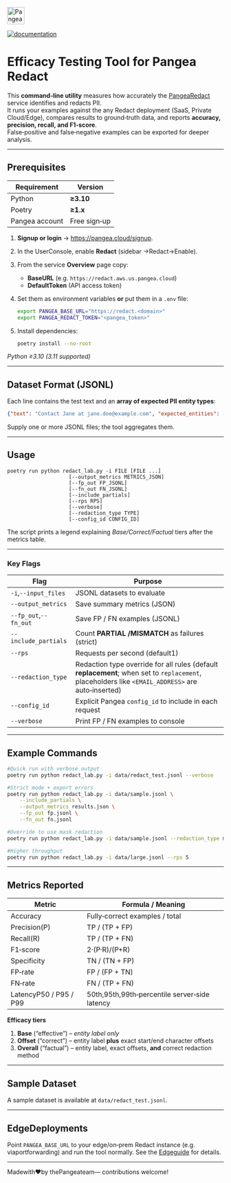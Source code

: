 <a href="https://pangea.cloud?utm_source=github&utm_medium=python-sdk" target="_blank" rel="noopener noreferrer">
  <img src="https://pangea-marketing.s3.us-west-2.amazonaws.com/pangea-color.svg" alt="Pangea Logo" height="40" />
</a>

<br />

[![documentation](https://img.shields.io/badge/documentation-pangea-blue?style=for-the-badge&labelColor=551B76)](https://pangea.cloud/docs/redact/)

# Efficacy Testing Tool for Pangea Redact

This **command‑line utility** measures how accurately the [PangeaRedact](https://pangea.cloud/docs/redact/) service identifies and redacts PII.  
It runs your examples against the any Redact deployment (SaaS, Private Cloud/Edge), compares results to ground‑truth data, and reports **accuracy, precision, recall, and F1‑score**.  
False‑positive and false‑negative examples can be exported for deeper analysis.

---

## Prerequisites

| Requirement | Version |
|-------------|---------|
|Python | **≥3.10** |
|Poetry | **≥1.x** |
|Pangea account | Free sign‑up |

1. **Signup or login** → <https://pangea.cloud/signup>.  
2. In the UserConsole, enable **Redact** (sidebar →Redact→Enable).  
3. From the service **Overview** page copy:  
   * **BaseURL** (e.g. `https://redact.aws.us.pangea.cloud`)  
   * **DefaultToken** (API access token)  
4. Set them as environment variables **or** put them in a `.env` file:

   ```bash
   export PANGEA_BASE_URL="https://redact.<domain>"
   export PANGEA_REDACT_TOKEN="<pangea_token>"
   ```

5. Install dependencies:

   ```bash
   poetry install --no-root
   ```

*Python ≥3.10 (3.11 supported)*

---

## Dataset Format (JSONL)

Each line contains the test text and an **array of expected PII entity types**:

```json
{"text": "Contact Jane at jane.doe@example.com", "expected_entities": ["EMAIL_ADDRESS", "PERSON"]}
```

Supply one or more JSONL files; the tool aggregates them.

---

## Usage

```text
poetry run python redact_lab.py -i FILE [FILE ...]
                    [--output_metrics METRICS_JSON]
                    [--fp_out FP_JSONL]
                    [--fn_out FN_JSONL]
                    [--include_partials]
                    [--rps RPS]
                    [--verbose]
                    [--redaction_type TYPE]
                    [--config_id CONFIG_ID]
```

The script prints a legend explaining *Base/Correct/Factual* tiers after the metrics table.

---

### Key Flags

| Flag | Purpose |
|------|---------|
|`-i`,`--input_files` | JSONL datasets to evaluate |
|`--output_metrics` | Save summary metrics (JSON) |
|`--fp_out`,`--fn_out` | Save FP / FN examples (JSONL) |
|`--include_partials` | Count **PARTIAL /MISMATCH** as failures (strict) |
|`--rps` | Requests per second (default1) |
|`--redaction_type` | Redaction type override for all rules (default **replacement**; when set to `replacement`, placeholders like `<EMAIL_ADDRESS>` are auto‑inserted) |
|`--config_id` | Explicit Pangea `config_id` to include in each request |
|`--verbose` | Print FP / FN examples to console |

---

## Example Commands

```bash
#Quick run with verbose output
poetry run python redact_lab.py -i data/redact_test.jsonl --verbose

#Strict mode + export errors
poetry run python redact_lab.py -i data/sample.jsonl \
    --include_partials \
    --output_metrics results.json \
    --fp_out fp.jsonl \
    --fn_out fn.jsonl

#Override to use mask redaction
poetry run python redact_lab.py -i data/sample.jsonl --redaction_type mask

#Higher throughput
poetry run python redact_lab.py -i data/large.jsonl --rps 5
```

---

## Metrics Reported

| Metric                | Formula / Meaning                                     |
|-----------------------|-------------------------------------------------------|
| Accuracy              | Fully‑correct examples / total                        |
| Precision(P)         | TP / (TP + FP)                                        |
| Recall(R)            | TP / (TP + FN)                                        |
| F1‑score              | 2·(P·R)/(P+R)                                 |
| Specificity           | TN / (TN + FP)                                        |
| FP‑rate               | FP / (FP + TN)                                        |
| FN‑rate               | FN / (TP + FN)                                        |
| LatencyP50 / P95 / P99 | 50th,95th,99th‑percentile server‑side latency     |

**Efficacy tiers**

1. **Base** (“effective”) – *entity label only*  
2. **Offset** (“correct”) – entity label **plus** exact start/end character offsets  
3. **Overall** (“factual”) – entity label, exact offsets, **and** correct redaction method
---

## Sample Dataset

A sample dataset is available at `data/redact_test.jsonl`.

---

## EdgeDeployments

Point `PANGEA_BASE_URL` to your edge/on‑prem Redact instance (e.g. viaportforwarding) and run the tool normally. See the [Edgeguide](https://pangea.cloud/docs/deployment-models/edge/) for details.

---

Madewith❤️by thePangeateam— contributions welcome!